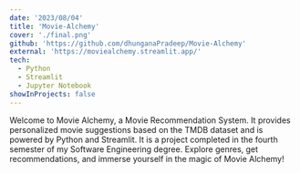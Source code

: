 ```yaml
---
date: '2023/08/04'
title: 'Movie-Alchemy'
cover: './final.png'
github: 'https://github.com/dhunganaPradeep/Movie-Alchemy'
external: 'https://moviealchemy.streamlit.app/'
tech:
  - Python
  - Streamlit
  - Jupyter Notebook
showInProjects: false
---
```


Welcome to Movie Alchemy, a Movie Recommendation System. It provides personalized movie suggestions based on the TMDB dataset and is powered by Python and Streamlit. It is a project completed in the fourth semester of my Software Engineering degree. Explore genres, get recommendations, and immerse yourself in the magic of Movie Alchemy!
